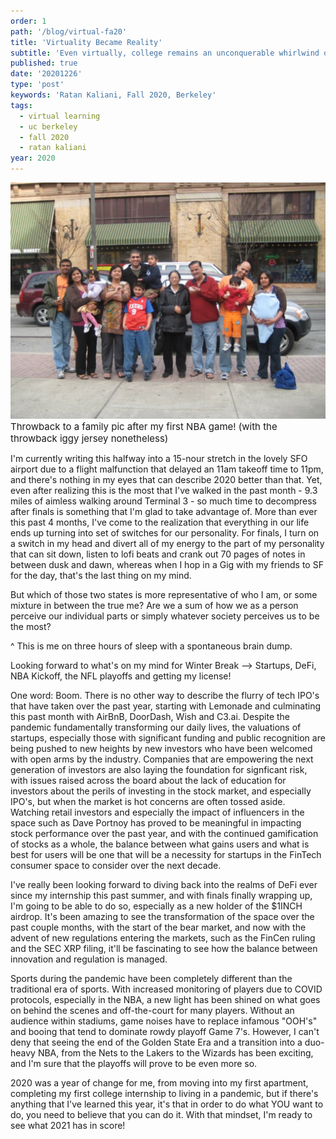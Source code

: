 ```yaml
---
order: 1
path: '/blog/virtual-fa20'
title: 'Virtuality Became Reality'
subtitle: 'Even virtually, college remains an unconquerable whirlwind of events'
published: true
date: '20201226'
type: 'post'
keywords: 'Ratan Kaliani, Fall 2020, Berkeley'
tags:
  - virtual learning
  - uc berkeley
  - fall 2020
  - ratan kaliani
year: 2020
---
```


![homies](familytb.png '')
<span style="font-size: 15px;">Throwback to a family pic after my first NBA game! (with the throwback iggy jersey nonetheless)</span>

I'm currently writing this halfway into a 15-nour stretch in the lovely SFO airport due to a flight malfunction that delayed an 11am takeoff time to 11pm, and there's nothing in my eyes that can describe 2020 better than that. Yet, even after realizing this is the most that I've walked in the past month - 9.3 miles of aimless walking around Terminal 3 - so much time to decompress after finals is something that I'm glad to take advantage of. More than ever this past 4 months, I've come to the realization that everything in our life ends up turning into set of switches for our personality. For finals, I turn on a switch in my head and divert all of my energy to the part of my personality that can sit down, listen to lofi beats and crank out 70 pages of notes in between dusk and dawn, whereas when I hop in a Gig with my friends to SF for the day, that's the last thing on my mind. 

But which of those two states is more representative of who I am, or some mixture in between the true me? Are we a sum of how we as a person perceive our individual parts or simply whatever society perceives us to be the most? 

^ This is me on three hours of sleep with a spontaneous brain dump.

Looking forward to what's on my mind for Winter Break --> Startups, DeFi, NBA Kickoff, the NFL playoffs and getting my license! 

One word: Boom. There is no other way to describe the flurry of tech IPO's that have taken over the past year, starting with Lemonade and culminating this past month with AirBnB, DoorDash, Wish and C3.ai. Despite the pandemic fundamentally transforming our daily lives, the valuations of startups, especially those with significant funding and public recognition are being pushed to new heights by new investors who have been welcomed with open arms by the industry. Companies that are empowering the next generation of investors are also laying the foundation for signficant risk, with issues raised across the board about the lack of education for investors about the perils of investing in the stock market, and especially IPO's, but when the market is hot concerns are often tossed aside. Watching retail investors and especially the impact of influencers in the space such as Dave Portnoy has proved to be meaningful in impacting stock performance over the past year, and with the continued gamification of stocks as a whole, the balance between what gains users and what is best for users will be one that will be a necessity for startups in the FinTech consumer space to consider over the next decade.

I've really been looking forward to diving back into the realms of DeFi ever since my internship this past summer, and with finals finally wrapping up, I'm going to be able to do so, especially as a new holder of the $1INCH airdrop. It's been amazing to see the transformation of the space over the past couple months, with the start of the bear market, and now with the advent of new regulations entering the markets, such as the FinCen ruling and the SEC XRP filing, it'll be fascinating to see how the balance between innovation and regulation is managed.

Sports during the pandemic have been completely different than the traditional era of sports. With increased monitoring of players due to COVID protocols, especially in the NBA, a new light has been shined on what goes on behind the scenes and off-the-court for many players. Without an audience within stadiums, game noises have to replace infamous "OOH's" and booing that tend to dominate rowdy playoff Game 7's. However, I can't deny that seeing the end of the Golden State Era and a transition into a duo-heavy NBA, from the Nets to the Lakers to the Wizards has been exciting, and I'm sure that the playoffs will prove to be even more so.

2020 was a year of change for me, from moving into my first apartment, completing my first college internship to living in a pandemic, but if there's anything that I've learned this year, it's that in order to do what YOU want to do, you need to believe that you can do it. With that mindset, I'm ready to see what 2021 has in score! 






